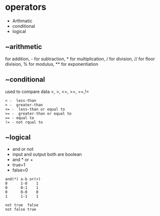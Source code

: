 # operators

- Arthmatic 
- conditional
- logical

## ~arithmetic
for addition, - for subtraction, * for multiplication, / for division, // for floor division, % for modulus, ** for exponentiation

## ~conditional 
used to compare data <, >, <=, >=, ==,!=
```
< -  less-than
> -  greater-than
<= -  less-than or equal to
>= -  greater-than or equal to
== - equal to
!= - not rqual to
```



## ~logical 
- and or not
- input and output both are boolean
- and *  or +
- true=1
- false=0

```
and(*) a-b or(+)
0      1-0    1
0      0-1    1
0      0-0    0
1      1-1    1

not true  false
not false true
```
